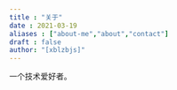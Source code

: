 ```yaml
---
title : "关于"
date : 2021-03-19
aliases : ["about-me","about","contact"]
draft : false
author: "[xblzbjs]"
---
```


一个技术爱好者。